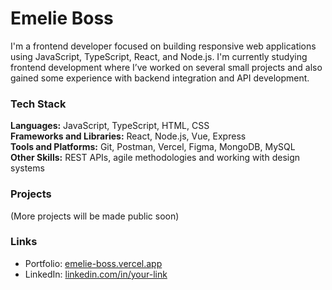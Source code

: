 # Emelie Boss

I'm a frontend developer focused on building responsive web applications using JavaScript, TypeScript, React, and Node.js. I'm currently studying frontend development where I’ve worked on several small projects and also gained some experience with backend integration and API development.

### Tech Stack

**Languages:** JavaScript, TypeScript, HTML, CSS  
**Frameworks and Libraries:** React, Node.js, Vue, Express  
**Tools and Platforms:** Git, Postman, Vercel, Figma, MongoDB, MySQL  
**Other Skills:** REST APIs, agile methodologies and working with design systems

### Projects

(More projects will be made public soon)

### Links

- Portfolio: [emelie-boss.vercel.app](https://emelie-boss.vercel.app)  
- LinkedIn: [linkedin.com/in/your-link]([https://linkedin.com/in/your-link](https://www.linkedin.com/in/emelie-boss-31b36930b/))  
